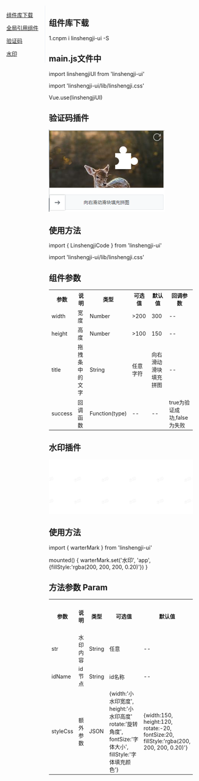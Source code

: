
<div style="width:20%;float:left;border-right:1px solid #EBEEF5;">
<p><a href="#组件库下载">组件库下载</a></p>
<p><a href="#全局引用组件">全局引用组件</a></p>
<p><a href="#验证码">验证码</a></p>
<p><a href="#水印">水印</a></p>
</div>
<div style="width:75%;float:left;padding:0 10px">
<div id="组件库下载">

## 组件库下载
<p>1.cnpm i linshengji-ui -S</p >
</div>
<div id="全局引用组件">

## main.js文件中
<p>import linshengjiUI from 'linshengji-ui' </p>
<p>import 'linshengji-ui/lib/linshengji.css' </p>
<p>Vue.use(linshengjiUI) </p>
</div>
 <div id="验证码">
 
## 验证码插件

<img src="https://raw.githubusercontent.com/a873969678/linshengji-code/master/src/assets/demo.png">

## 使用方法
<div>
 <p>import { LinshengjiCode } from 'linshengji-ui'</p >
 <p>import 'linshengji-ui/lib/linshengji.css'</p >
 <p><LinshengjiCode /></p >
</div>

## 组件参数
<table>
  <tr>
    <th>参数</th>
    <th>说明</th>
    <th>类型</th>
    <th>可选值</th>
    <th>默认值</th>
    <th>回调参数</th>
  </tr>
  <tr>
    <td>width</th>
    <td>宽度</th>
    <td>Number</th>
    <td>>200</th>
    <td>300</th>
    <td>--</th>
  </tr>
  <tr>
    <td>height</th>
    <td>高度</th>
    <td>Number</th>
    <td>>100</th>
    <td>150</th>
    <td>--</th>
  </tr>
   <tr>
    <td>title</th>
    <td>拖拽条中的文字</th>
    <td>String</th>
    <td>任意字符</th>
    <td>向右滑动滑块填充拼图</th>
    <td>--</th>
  </tr>
  <tr>
    <td>success</th>
    <td>回调函数</th>
    <td>Function(type)</th>
    <td>--</th>
    <td>--</th>
    <td>true为验证成功,false为失败</th>
  </tr>
</table>
 </div>
 
  <div id="水印">
  
  ## 水印插件
<img src="https://raw.githubusercontent.com/a873969678/linshengji-code/master/src/assets/demo1.png">

## 使用方法
<div>
 <p>import { warterMark } from 'linshengji-ui'</p >
 <p>mounted() {
    warterMark.set('水印', 'app', {fillStyle:'rgba(200, 200, 200, 0.20)'})
  }</p >
</div>

## 方法参数 Param
<table>
  <tr>
    <th>参数</th>
    <th>说明</th>
    <th>类型</th>
    <th>可选值</th>
    <th>默认值</th>
    <th>回调参数</th>
    <th>是否必传</th>
  </tr>
  <tr>
    <td>str</th>
    <td>水印内容</th>
    <td>String</th>
    <td>任意</th>
    <td>--</th>
    <td>--</th>
    <td>必传</th>
  </tr>
  <tr>
    <td>idName</th>
    <td>id节点</th>
    <td>String</th>
    <td>id名称</th>
    <td>--</th>
    <td>--</th>
    <td>必传</th>
  </tr>
  <tr>
    <td>styleCss</th>
    <td>额外参数</th>
    <td>JSON</th>
    <td>{width:'小水印宽度', height:'小水印高度' rotate:'旋转角度', fontSize:'字体大小', fillStyle:'字体填充颜色'}</th>
    <td>{width:150, height:120, rotate:-20, fontSize:20, fillStyle:'rgba(200, 200, 200, 0.20)'}</th>
    <td>--</th>
    <td>非必传</th>
  </tr>
</table>
  </div>
</div>
